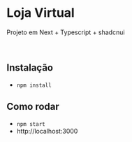 # Loja Virtual

Projeto em Next + Typescript + shadcnui

<br>

## Instalação

- `npm install`

## Como rodar

- `npm start`
- http://localhost:3000
